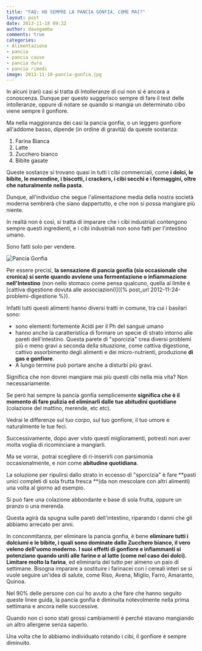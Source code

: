 ```yaml
---
title: "FAQ: HO SEMPRE LA PANCIA GONFIA, COME MAI?"
layout: post
date: 2013-11-18 09:32
author: davegamba
comments: true
categories:
- Alimentazione
- pancia
- pancia cause
- pancia dura
- pancia rimedi
image: 2013-11-18-pancia-gonfia.jpg
---
```


In alcuni (rari) casi si tratta di Intolleranze di cui non si è ancora a conoscenza. Dunque per questo suggerisco sempre di fare il test delle intolleranze, oppure di notare se quando si mangia un determinato cibo viene sempre il gonfiore.

Ma nella maggioranza dei casi la pancia gonfia, o un leggero gonfiore all'addome basso, dipende (in ordine di gravità) da queste sostanza:

1. Farina Bianca
2. Latte
3. Zucchero bianco
4. Bibite gasate

Queste sostanze si trovano quasi in tutti i cibi commerciali, come **i dolci, le bibite, le merendine, i biscotti, i crackers, i cibi secchi e i formaggini, oltre che naturalmente nella pasta**.

Dunque, all'individuo che segue l'alimentazione media della nostra società moderna sembrerà che siano dappertutto, e che non si possa mangiare più niente.

In realtà non è così, si tratta di imparare che i cibi industriali contengono sempre questi ingredienti, e i cibi industriali non sono fatti per l'intestino umano.

Sono fatti solo per vendere.


![Pancia Gonfia]({{site.images_root}}2013-11-18-pancia-gonfia-1.jpg)

Per essere precisi, **la sensazione di pancia gonfia (sia occasionale che cronica) si sente quando avviene una fermentazione o infiammazione nell'Intestino** (non nello stomaco come pensa qualcuno, quella al limite è [cattiva digestione dovuta alle associazioni)]({% post_url 2012-11-24-problemi-digestione %}).

Infatti tutti questi alimenti hanno diversi tratti in comune, tra cui i basilari sono: 
- sono elementi fortemente Acidi per il Ph del sangue umano
- hanno anche la caratteristica di formare un specie di strato intorno alle pareti dell'intestino. Questa parete di "sporcizia" crea diversi problemi più o meno gravi a seconda della situazione, come cattiva digestione, cattivo assorbimento degli alimenti e dei micro-nutrienti, produzione **di gas e gonfiore**.
- A lungo termine può portare anche a disturbi più gravi.

Significa che non dovrei mangiare mai più questi cibi nella mia vita? Non necessariamente.

Se però hai sempre la pancia gonfia semplicemente **significa che è il momento di fare pulizia ed eliminarli dalle tue abitudini quotidiane** (colazione del mattino, merende, etc etc).

Vedrai le differenze sul tuo corpo, sul tuo gonfiore, il tuo umore e naturalmente le tue feci.

Successivamente, dopo aver visto questi miglioramenti, potresti non aver molta voglia di ricominciare a mangiarli.

Ma se vorrai,  potrai scegliere di ri-inserirli con parsimonia occasionalmente, e non come **abitudine quotidiana**.

La soluzione per ripulirsi dallo strato in eccesso di "sporcizia" è fare **pasti unici completi di sola frutta fresca **(da non mescolare con altri alimenti) una volta al giorno ad esempio.

Si può fare una colazione abbondante e base di sola frutta, oppure un pranzo o una merenda.

Questa agirà da spugna sulle pareti dell'intestino, riparando i danni che gli abbiamo arrecato per anni.

In conconmitanza, per eliminare la pancia gonfia, è bene **eliminare tutti i dolciumi e le bibite, i quali sono dominate dallo Zucchero bianco, il vero veleno dell'uomo moderno. I suoi effetti di gonfiore e infiammanti si potenziano quando uniti alle farine e al latte (come nel caso dei dolci).
Limitare molto la farina**, ed eliminarla del tutto per almeno un paio di settimane. Bisogna imparare a sostituire i farinacei con i cereali interi se si vuole seguire un'idea di salute, come Riso, Avena, Miglio, Farro, Amaranto, Quinoa.

Nel 90% delle persone con cui ho avuto a che fare che hanno seguito queste linee guida, la pancia gonfia è diminuita notevolmente nella prima settimana e ancora nelle successive.

Quando non ci sono stati grossi cambiamenti è perché stavano mangiando un altro allergene senza saperlo.

Una volta che lo abbiamo individuato rotando i cibi, il gonfiore è sempre diminuito.
